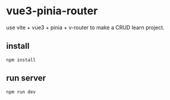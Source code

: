 # vue3-pinia-router

use vite + vue3 + pinia + v-router to make a CRUD learn project.

## install

`npm install`

## run server

`npm run dev`